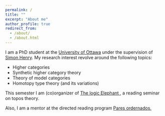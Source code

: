 ```yaml
---
permalink: /
title: ""
excerpt: "About me"
author_profile: true
redirect_from: 
  - /about/
  - /about.html
---
```


I am a PhD student at the <a href="https://www.uottawa.ca/fr">University of Ottawa</a> under the supervision of 
<a href="http://www.normalesup.org/~henry/">Simon Henry</a>. My research interest revolve around the following topics:
 <ul>
  <li>Higher categories</li>
  <li>Synthetic higher category theory </li>
  <li>Theory of model categories</li>
  <li>Homotopy type theory (and its variations)</li>
</ul> 

This semester I am (co)organizer of <a href="https://cesarbm03.github.io/seminar/"> The logic Elephant </a>, a reading seminar on topos theory.

Also, I am a mentor at the directed reading program <a href="https://ninyam.github.io/paresordenados_eng/">Pares ordernados. </a>
